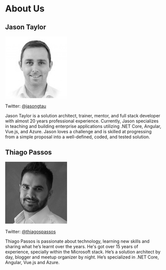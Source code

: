 # About Us

## Jason Taylor

![](.gitbook/assets/image.png)

Twitter: [@jasongtau](https://twitter.com/jasongtau)

Jason Taylor is a solution architect, trainer, mentor, and full stack developer with almost 20 years professional experience. Currently, Jason specializes in teaching and building enterprise applications utilizing .NET Core, Angular, Vue.js, and Azure. Jason loves a challenge and is skilled at progressing from a simple proposal into a well-defined, coded, and tested solution.

## Thiago Passos

![](.gitbook/assets/image%20%2810%29.png)

Twitter: [@thiagospassos](https://twitter.com/thiagospassos)

Thiago Passos is passionate about technology, learning new skills and sharing what he’s learnt over the years. He's got over 15 years of experience, specially within the Microsoft stack. He’s a solution architect by day, blogger and meetup organizer by night. He’s specialized in .NET Core, Angular, Vue.js and Azure.

